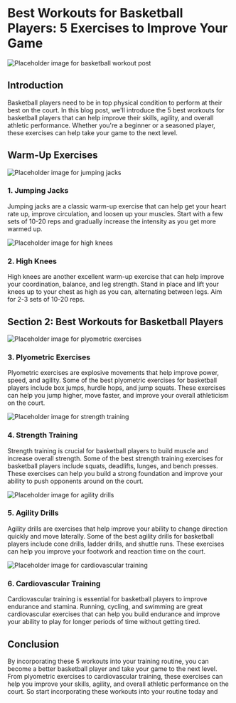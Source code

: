 # Best Workouts for Basketball Players: 5 Exercises to Improve Your Game

![Placeholder image for basketball workout post](https://via.placeholder.com/800x500.png?text=Image+coming+soon)

## Introduction
Basketball players need to be in top physical condition to perform at their best on the court. In this blog post, we'll introduce the 5 best workouts for basketball players that can help improve their skills, agility, and overall athletic performance. Whether you're a beginner or a seasoned player, these exercises can help take your game to the next level.

## Warm-Up Exercises

![Placeholder image for jumping jacks](https://via.placeholder.com/400x400.png?text=Image+coming+soon)

### 1. Jumping Jacks
Jumping jacks are a classic warm-up exercise that can help get your heart rate up, improve circulation, and loosen up your muscles. Start with a few sets of 10-20 reps and gradually increase the intensity as you get more warmed up.

![Placeholder image for high knees](https://via.placeholder.com/400x400.png?text=Image+coming+soon)

### 2. High Knees
High knees are another excellent warm-up exercise that can help improve your coordination, balance, and leg strength. Stand in place and lift your knees up to your chest as high as you can, alternating between legs. Aim for 2-3 sets of 10-20 reps.

## Section 2: Best Workouts for Basketball Players

![Placeholder image for plyometric exercises](https://via.placeholder.com/800x500.png?text=Image+coming+soon)

### 3. Plyometric Exercises
Plyometric exercises are explosive movements that help improve power, speed, and agility. Some of the best plyometric exercises for basketball players include box jumps, hurdle hops, and jump squats. These exercises can help you jump higher, move faster, and improve your overall athleticism on the court.

![Placeholder image for strength training](https://via.placeholder.com/800x500.png?text=Image+coming+soon)

### 4. Strength Training
Strength training is crucial for basketball players to build muscle and increase overall strength. Some of the best strength training exercises for basketball players include squats, deadlifts, lunges, and bench presses. These exercises can help you build a strong foundation and improve your ability to push opponents around on the court.

![Placeholder image for agility drills](https://via.placeholder.com/800x500.png?text=Image+coming+soon)

### 5. Agility Drills
Agility drills are exercises that help improve your ability to change direction quickly and move laterally. Some of the best agility drills for basketball players include cone drills, ladder drills, and shuttle runs. These exercises can help you improve your footwork and reaction time on the court.

![Placeholder image for cardiovascular training](https://via.placeholder.com/800x500.png?text=Image+coming+soon)

### 6. Cardiovascular Training
Cardiovascular training is essential for basketball players to improve endurance and stamina. Running, cycling, and swimming are great cardiovascular exercises that can help you build endurance and improve your ability to play for longer periods of time without getting tired.

## Conclusion
By incorporating these 5 workouts into your training routine, you can become a better basketball player and take your game to the next level. From plyometric exercises to cardiovascular training, these exercises can help you improve your skills, agility, and overall athletic performance on the court. So start incorporating these workouts into your routine today and
